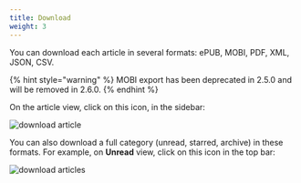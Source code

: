 ```yaml
---
title: Download
weight: 3
---
```


You can download each article in several formats: ePUB, MOBI, PDF, XML,
JSON, CSV.

{% hint style="warning" %}
MOBI export has been deprecated in 2.5.0 and will be removed in 2.6.0.
{% endhint %}

On the article view, click on this icon, in the sidebar:

![download article](/img/user/download_article.png)

You can also download a full category (unread, starred, archive) in
these formats. For example, on **Unread** view, click on this icon in
the top bar:

![download articles](/img/user/download_articles.png)
